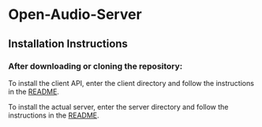 Open-Audio-Server
=================

Installation Instructions
-------------------------

### After downloading or cloning the repository:

To install the client API, enter the client directory and follow the instructions in the [README](https://github.com/CalVR/Open-Audio-Server/tree/master/client#oas-client).

To install the actual server, enter the server directory and follow the instructions in the [README](https://github.com/CalVR/Open-Audio-Server/tree/master/server#open-audio-server).
